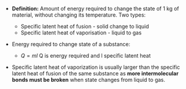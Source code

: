 - **Definition:** Amount of energy required to change the state of 1 kg of material, without changing its temperature. Two types:
	- Specific latent heat of fusion - solid change to liquid
	- Specific latent heat of vaporisation - liquid to gas
- Energy required to change state of a substance:
	- $Q = ml$ Q is energy required and l specific latent heat

- Specific latent heat of vaporization is usually larger than the specific latent heat of fusion of the same substance as **more intermolecular bonds must be broken** when state changes from liquid to gas.
